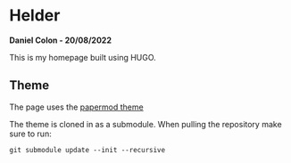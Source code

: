 # Helder

**Daniel Colon - 20/08/2022**

This is my homepage built using HUGO.

## Theme

The page uses the
[papermod theme](https://github.com/adityatelange/hugo-PaperMod)

The theme is cloned in as a submodule. When pulling the repository make sure to
run:

`git submodule update --init --recursive`